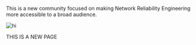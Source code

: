 This is a new community focused on making Network Reliability Engineering more accessible to a broad audience.

<img src="http://www.openheavenworshipcenter.com/wp-content/uploads/2017/07/Under-Construction-Sign-for-Locator.png" alt="hi" class="inline"/>

THIS IS A NEW PAGE
